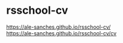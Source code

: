 # rsschool-cv
https://ale-sanches.github.io/rsschool-cv/ <br>
https://ale-sanches.github.io/rsschool-cv/cv

